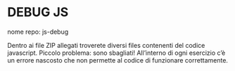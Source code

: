 DEBUG JS
===
nome repo: js-debug

Dentro ai file ZIP allegati troverete diversi files contenenti del codice javascript. Piccolo problema: sono sbagliati! All’interno di ogni esercizio c’è un errore nascosto che non permette al codice di funzionare correttamente.
